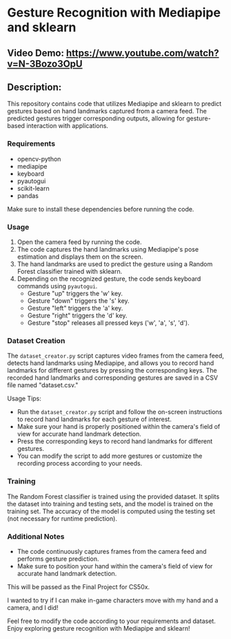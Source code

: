# Gesture Recognition with Mediapipe and sklearn

## Video Demo:  https://www.youtube.com/watch?v=N-3Bozo3OpU

## Description:
This repository contains code that utilizes Mediapipe and sklearn to predict gestures based on hand landmarks captured from a camera feed. The predicted gestures trigger corresponding outputs, allowing for gesture-based interaction with applications.

### Requirements
- opencv-python
- mediapipe
- keyboard
- pyautogui
- scikit-learn
- pandas

Make sure to install these dependencies before running the code.

### Usage
1. Open the camera feed by running the code.
2. The code captures the hand landmarks using Mediapipe's pose estimation and displays them on the screen.
3. The hand landmarks are used to predict the gesture using a Random Forest classifier trained with sklearn.
4. Depending on the recognized gesture, the code sends keyboard commands using `pyautogui`.
   - Gesture "up" triggers the 'w' key.
   - Gesture "down" triggers the 's' key.
   - Gesture "left" triggers the 'a' key.
   - Gesture "right" triggers the 'd' key.
   - Gesture "stop" releases all pressed keys ('w', 'a', 's', 'd').

### Dataset Creation
The `dataset_creator.py` script captures video frames from the camera feed, detects hand landmarks using Mediapipe, and allows you to record hand landmarks for different gestures by pressing the corresponding keys. The recorded hand landmarks and corresponding gestures are saved in a CSV file named "dataset.csv."

Usage Tips:

- Run the `dataset_creator.py` script and follow the on-screen instructions to record hand landmarks for each gesture of interest.
- Make sure your hand is properly positioned within the camera's field of view for accurate hand landmark detection.
- Press the corresponding keys to record hand landmarks for different gestures.
- You can modify the script to add more gestures or customize the recording process according to your needs.

### Training
The Random Forest classifier is trained using the provided dataset. It splits the dataset into training and testing sets, and the model is trained on the training set. The accuracy of the model is computed using the testing set (not necessary for runtime prediction).

### Additional Notes
- The code continuously captures frames from the camera feed and performs gesture prediction.
- Make sure to position your hand within the camera's field of view for accurate hand landmark detection.

This will be passed as the Final Project for CS50x. 

I wanted to try if I can make in-game characters move with my hand and a camera, and I did!

Feel free to modify the code according to your requirements and dataset. Enjoy exploring gesture recognition with Mediapipe and sklearn!
